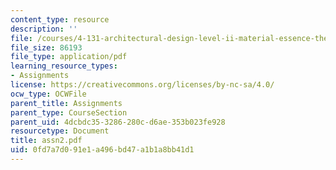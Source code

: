 ```yaml
---
content_type: resource
description: ''
file: /courses/4-131-architectural-design-level-ii-material-essence-the-glass-house-fall-2003/0fd7a7d091e1a496bd47a1b1a8bb41d1_assn2.pdf
file_size: 86193
file_type: application/pdf
learning_resource_types:
- Assignments
license: https://creativecommons.org/licenses/by-nc-sa/4.0/
ocw_type: OCWFile
parent_title: Assignments
parent_type: CourseSection
parent_uid: 4dcbdc35-3286-280c-d6ae-353b023fe928
resourcetype: Document
title: assn2.pdf
uid: 0fd7a7d0-91e1-a496-bd47-a1b1a8bb41d1
---
```

